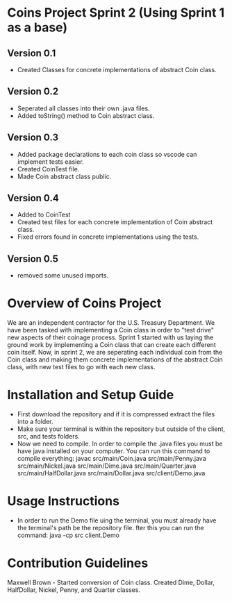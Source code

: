 # Coins Project Sprint 2 (Using Sprint 1 as a base)
## Version 0.1
* Created Classes for concrete implementations of abstract Coin class.
## Version 0.2
* Seperated all classes into their own .java files.
* Added toString() method to Coin abstract class.
## Version 0.3
* Added package declarations to each coin class so vscode can implement tests easier.
* Created CoinTest file.
* Made Coin abstract class public.
## Version 0.4
* Added to CoinTest
* Created test files for each concrete implementation of Coin abstract class.
* Fixed errors found in concrete implementations using the tests.
## Version 0.5
* removed some unused imports.

# Overview of Coins Project

We are an independent contractor for the U.S. Treasury Department. We have been tasked with implementing a Coin class in order to "test drive" new aspects of their coinage process. Sprint 1 started with us laying the ground work by implementing a Coin class that can create each different coin itself. Now, in sprint 2, we are seperating each individual coin from the Coin class and making them concrete implementations of the abstract Coin class, with new test files to go with each new class.

# Installation and Setup Guide

* First download the repository and if it is compressed extract the files into a folder.
* Make sure your terminal is within the repository but outside of the client, src, and tests folders. 
* Now we need to compile. In order to compile the .java files you must be have java installed on your computer. You can run this command to compile everything: javac src/main/Coin.java src/main/Penny.java src/main/Nickel.java src/main/Dime.java src/main/Quarter.java src/main/HalfDollar.java src/main/Dollar.java src/client/Demo.java

# Usage Instructions

* In order to run the Demo file uing the terminal, you must already have the terminal's path be the repository file. fter this you can run the command: java -cp src client.Demo

# Contribution Guidelines 
Maxwell Brown - Started conversion of Coin class. Created Dime, Dollar, HalfDollar, Nickel, Penny, and Quarter classes.